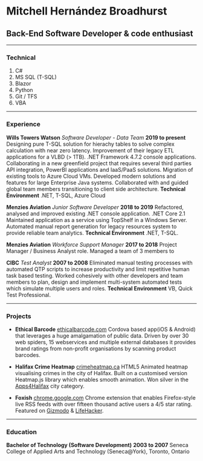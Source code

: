 # Mitchell Hern&aacute;ndez Broadhurst
## Back-End Software Developer & code enthusiast

------
<!-- ## About me

Software Developer (Stack: C#, T-SQL and Azure Cloud Solutions). I spend most of my time coding, reviewing code and discussing code. My recent work projects include:

* A pure T-SQL solution that involves complex calculations applying object-oriented principles to tackle the issues found with declarative languages. The advantage is the *almost* zero latency as the calculations are done directly on the data source.
* An Azure Function that creates a markdown file inside a blob storage after a new Azure DevOps project release.
  
Personal projects include:

* Building with a [Raspberry Pi 4B](https://www.raspberrypi.org/) and a [RAK2245 Rpi HAT](https://store.rakwireless.com/products/rak2245-pi-hat) a LoRaWAN hotspot for IoT solutions.
* [The Weasley Clock](https://harrypotter.fandom.com/wiki/Weasley_Clock) as a home device.
* Studying towards Azure Microsoft Certifications. -->

### Technical

1. C#
1. MS SQL (T-SQL)
1. Blazor
1. Python
1. Git / TFS
1. VBA

------

### Experience

**Wills Towers Watson** *Software Developer - Data Team* __2019 to present__
	Designing pure T-SQL solution for hierachy tables to solve complex calculation with near zero latency.
	Improvement of their legacy ETL applications for a VLBD (> 1TB). .NET Framework 4.7.2 console applications.
	Collaborating in a new greenfield project that requires several third parties API integration, PowerBI applications and
	IaaS/PaaS solutions.
	Migration of existing tools to Azure Cloud VMs.
	Developed modern solutions and features for large Enterprise Java systems.
	Collaborated with and guided global team members transitioning to client side architecture.
	**Technical Environment** .NET, T-SQL, Azure Cloud

**Menzies Aviation** *Junior Software Developer* __2018 to 2019__
	Refactored, analysed and improved existing .NET console application. .NET Core 2.1
	Maintained application as a service using TopShelf in a Windows Server.
	Automated manual report generation for legacy resources system to provide reliable team analytics.
	**Technical Environment** .NET, T-SQL.

**Menzies Aviation** *Workforce Support Manager* __2017 to 2018__
	Project Manager / Business Analyst role. Managed a team of 3 members to 

<!--
**Redline Distribution** *Web Application Developer* __2008__
	Wrote a versatile Java EE based, database-driven, e-commerce system for the real time sale, processing and shipping of products available from external distributors such as Baker-Taylor and DeepDiscount.
	The system interfaced with external distributors to ensure current inventory, status and price and used AJAX rich components to improve usability, convenience and efficiency.
	**Technical Environment** JBoss, Seam, MySQL, Hibernate, JSF, RichFaces, EJB.
-->

**CIBC** *Test Analyst* __2007 to 2008__
	Eliminated manual testing processes with automated QTP scripts to increase productivity and limit repetitive human task based testing.
	Worked cohesively with other developers and team members to plan, design and implement multi-system automated tests which simulate multiple users and roles.
	**Technical Environment** VB, Quick Test Professional.

------

### Projects

* **Ethical Barcode**
	<a href=http://www.ethicalbarcode.com class=not-printed>ethicalbarcode.com</a>
	Cordova based app(iOS & Android) that leverages a huge amalgamation of public data. Driven by over 30 web spiders, 15 webservices and multiple external databases it provides brand ratings from non-profit organisations by scanning product barcodes.

* **Halifax Crime Heatmap**
	<a href=http://www.crimeheatmap.ca class=not-printed>crimeheatmap.ca</a>
	HTML5 Animated heatmap visualising crimes in the city of Halifax. Built on a customised version Heatmap.js library which enables smooth animation. Won silver in the [Apps4Halifax](http://apps4halifax.ca/) city category.

* **Foxish**
	<a href=https://chrome.google.com/webstore/detail/jpgagcapnkccceppgljfpoadahaopjdb class=not-printed>chrome.google.com</a>
	Chrome extension that enables Firefox-style live RSS feeds with over fifteen thousand active users a 4/5 star rating. Featured on [Gizmodo](http://gizmodo.com/5609633/10-add+ons-you-have-to-know-about-for-google-chrome) & [LifeHacker](http://lifehacker.com/5603602/foxish-live-rss-adds-live-bookmarks-to-google-chrome).

------

### Education

**Bachelor of Technology (Software Development)** __2003 to 2007__
	Seneca College of Applied Arts and Technology (Seneca@York), Toronto, Ontario